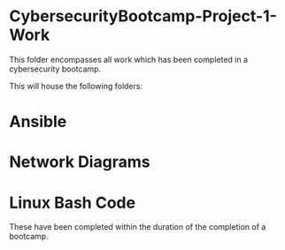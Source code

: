 # CybersecurityBootcamp-Project-1-Work
This folder encompasses all work which has been completed in a cybersecurity bootcamp. 

This will house the following folders: 

# Ansible
# Network Diagrams
# Linux Bash Code

These have been completed within the duration of the completion of a bootcamp. 
